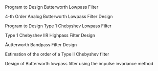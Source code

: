 Program to Design Butterworth Lowpass Filter

4-th Order Analog Butterworth Lowpass Filter Design

Program to Design Type 1 Chebyshev Lowpass Filter

Type 1 Chebyshev IIR Highpass Filter Design

Âutterworth Bandpass Filter Design

Estimation of the order of a Type II Chebyshev filter

Design of Butterworth lowpass filter using the impulse invariance method
